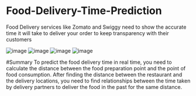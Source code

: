 # Food-Delivery-Time-Prediction
Food Delivery services like Zomato and Swiggy need to show the accurate time it will take to deliver your order to keep transparency with their customers

![image](https://user-images.githubusercontent.com/62798405/212265121-057b20c4-9344-4acd-b8e0-00960b53cea5.png)
![image](https://user-images.githubusercontent.com/62798405/212265195-04d2ad30-4cad-4447-b025-b9d947611adf.png)
![image](https://user-images.githubusercontent.com/62798405/212265236-218f0d2b-3e4f-476c-b474-6be1b7546f00.png)
![image](https://user-images.githubusercontent.com/62798405/212265297-2c468ecd-d67f-4a2b-99ad-a6b53fbb1cdf.png)

#Summary
To predict the food delivery time in real time, you need to calculate the distance between the food preparation point and the point of food consumption. After finding the distance between the restaurant and the delivery locations, you need to find relationships between the time taken by delivery partners to deliver the food in the past for the same distance.
